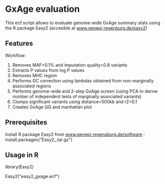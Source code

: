 # GxAge evaluation

This ecf script allows to evaluate genome-wide GxAge summary stats using the R package Easy2 (accesible at www.genepi-regenburg.de/easy2)

## Features
Workflow: 
1) Removes MAF<0.1% and imputation quality<0.8 variants
2) Extracts P values from log P values
3) Removes MHC region
4) Performs GC correction using lambdas obtained from non-marginally associated regions
5) Performs genome-wide and 2-step GxAge screen (using PCA to derive number of independent tests of marginally associated variants)
6) Clumps significant variants using distance<500kb and r2>0.1
7) Creates GxAge QQ and manhattan plot

## Prerequisites

Install R package Easy2 from www.genepi-regensburg.de/software : install.packages("Easy2_<version>.tar.gz")

## Usage in R

library(Easy2)

Easy2("easy2_gxage.ecf")


